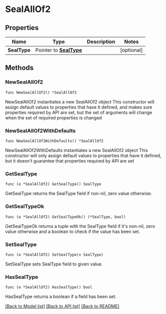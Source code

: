 # SealAllOf2

## Properties

Name | Type | Description | Notes
------------ | ------------- | ------------- | -------------
**SealType** | Pointer to [**SealType**](SealType.md) |  | [optional] 

## Methods

### NewSealAllOf2

`func NewSealAllOf2() *SealAllOf2`

NewSealAllOf2 instantiates a new SealAllOf2 object
This constructor will assign default values to properties that have it defined,
and makes sure properties required by API are set, but the set of arguments
will change when the set of required properties is changed

### NewSealAllOf2WithDefaults

`func NewSealAllOf2WithDefaults() *SealAllOf2`

NewSealAllOf2WithDefaults instantiates a new SealAllOf2 object
This constructor will only assign default values to properties that have it defined,
but it doesn't guarantee that properties required by API are set

### GetSealType

`func (o *SealAllOf2) GetSealType() SealType`

GetSealType returns the SealType field if non-nil, zero value otherwise.

### GetSealTypeOk

`func (o *SealAllOf2) GetSealTypeOk() (*SealType, bool)`

GetSealTypeOk returns a tuple with the SealType field if it's non-nil, zero value otherwise
and a boolean to check if the value has been set.

### SetSealType

`func (o *SealAllOf2) SetSealType(v SealType)`

SetSealType sets SealType field to given value.

### HasSealType

`func (o *SealAllOf2) HasSealType() bool`

HasSealType returns a boolean if a field has been set.


[[Back to Model list]](../README.md#documentation-for-models) [[Back to API list]](../README.md#documentation-for-api-endpoints) [[Back to README]](../README.md)



